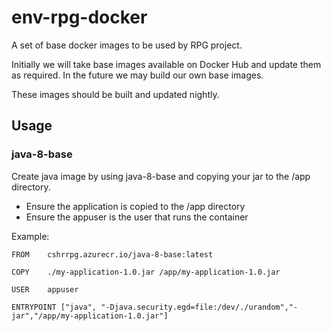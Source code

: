 # env-rpg-docker

A set of base docker images to be used by RPG project.

Initially we will take base images available on Docker Hub and update them as required.  In the future we may build our own base images.

These images should be built and updated nightly.

## Usage

### java-8-base

Create java image by using java-8-base and copying your jar to the /app directory.

* Ensure the application is copied to the /app directory
* Ensure the appuser is the user that runs the container

Example:

```
FROM    cshrrpg.azurecr.io/java-8-base:latest

COPY 	./my-application-1.0.jar /app/my-application-1.0.jar

USER 	appuser

ENTRYPOINT ["java", "-Djava.security.egd=file:/dev/./urandom","-jar","/app/my-application-1.0.jar"]
```

